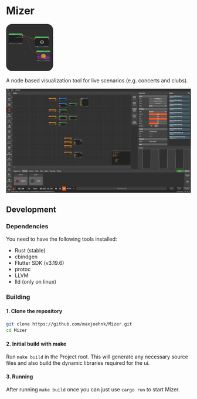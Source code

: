 # Mizer

<img src="assets/logo@512.png" width="128px" alt="Mizer Logo" />

A node based visualization tool for live scenarios (e.g. concerts and clubs).

![Nodes View](docs/screenshots/nodes.png)

## Development

### Dependencies

You need to have the following tools installed:

- Rust (stable)
- cbindgen
- Flutter SDK (v3.19.6)
- protoc
- LLVM
- lld (only on linux)

### Building

#### 1. Clone the repository

```bash
git clone https://github.com/maxjoehnk/Mizer.git
cd Mizer
```

#### 2. Initial build with make

Run `make build` in the Project root. This will generate any necessary source files and also build the dynamic libraries required for the ui.

#### 3. Running

After running `make build` once you can just use `cargo run` to start Mizer.
